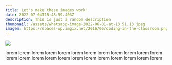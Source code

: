 ```yaml
---
title: Let's make these images work!
date: 2022-07-04T15:48:59.403Z
description: This is just a random description
thumbnail: /assets/whatsapp-image-2022-06-01-at-13.51.13.jpeg
imagem: https://spaces-wp.imgix.net/2016/06/coding-in-the-classroom.png?auto=compress,format&q=50
---
```

![](/assets/whatsapp-image-2022-06-01-at-13.51.13.jpeg)

lorem lorem lorem lorem lorem lorem lorem lorem lorem lorem lorem lorem lorem lorem lorem lorem lorem lorem lorem lorem lorem lorem lorem lorem